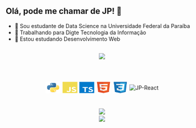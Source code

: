 ## Olá, pode me chamar de JP! 👋
<ul>
  <li>🔭 Sou estudante de Data Science na Universidade Federal da Paraíba</li>
  <li>🚀 Trabalhando para Digte Tecnologia da Informação </li>
  <li>🌱 Estou estudando Desenvolvimento Web</li>
</ul>

##
<div align="center">
     <img height="180em" src="https://github-readme-stats.vercel.app/api/top-langs/?username=Joao-Pedro-BS&layout=compact&langs_count=7&theme=prussian"/>
</div>

#
<div style="display: inline_block" align="center"><br>
  <img align="center" alt="JP-Python" height="30" width="40" src="https://raw.githubusercontent.com/devicons/devicon/master/icons/python/python-original.svg">
  <img align="center" alt="JP-Js" height="30" width="40" src="https://raw.githubusercontent.com/devicons/devicon/master/icons/javascript/javascript-plain.svg">
  <img align="center" alt="JP-Ts" height="30" width="40" src="https://raw.githubusercontent.com/devicons/devicon/master/icons/typescript/typescript-plain.svg">
  <img align="center" alt="JP-HTML" height="30" width="40" src="https://raw.githubusercontent.com/devicons/devicon/master/icons/html5/html5-original.svg">
  <img align="center" alt="JP-CSS" height="30" width="40" src="https://raw.githubusercontent.com/devicons/devicon/master/icons/css3/css3-original.svg">
  <img align="center" alt="JP-React" height="30" width="40" src="https://raw.githubusercontent.com/devicons/devicon/master/icons/react-native/react-original.svg">
  <!--<img align="center" alt="JP-Csharp" height="30" width="40" src="https://raw.githubusercontent.com/devicons/devicon/master/icons/csharp/csharp-original.svg">-->
</div>

#
<div align="center">
<a href="https://instagram.com/jobsp29" target="_blank"><img src="https://img.shields.io/badge/-Instagram-%23E4405F?style=for-the-badge&logo=instagram&logoColor=white" target="_blank"> <br>
<a href = "jotadevcontato@gmail.com"><img src="https://img.shields.io/badge/-Gmail-%23333?style=for-the-badge&logo=gmail&logoColor=blue" target="_blank"> <br>
<!--[![Linkedin](https://img.shields.io/badge/Linkedin-%23E4405F.svg?logo=Linkedin&logoColor=white)](https://instagram.com/jobsp29)-->
</div>

# 
<!--![](https://github-readme-stats.vercel.app/api?username=Joao-Pedro-BS&theme=prussian&hide_border=true&include_all_commits=true&count_private=true)
![](https://github-readme-streak-stats.herokuapp.com/?user=Joao-Pedro-BS&theme=prussian&hide_border=true)
![](https://github-readme-stats.vercel.app/api/top-langs/?username=Joao-Pedro-BS&theme=prussian&hide_border=true&include_all_commits=true&count_private=true&layout=compact)-->
